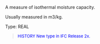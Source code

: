 ﻿A measure of isothermal moisture capacity.

Usually measured in m3/kg.

Type: REAL

> <font size="-1" color="#0000FF">HISTORY New type in IFC Release 2x.
</font>
